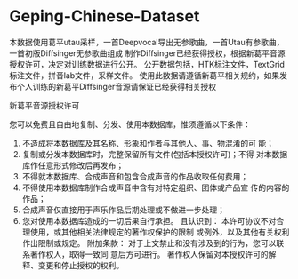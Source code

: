 # Geping-Chinese-Dataset
本数据使用葛平utau采样，一首Deepvocal导出无参歌曲，一首Utau有参歌曲，一首初版Diffsinger无参歌曲组成
制作Diffsinger已经获得授权，根据新葛平音源授权许可，决定对训练数据进行公开。
公开数据包括，HTK标注文件，TextGrid标注文件，拼音lab文件，采样文件。
使用此数据请遵循新葛平相关规约，如果发布个人训练的新葛平Diffsinger音源请保证已经获得相关授权

新葛平音源授权许可

您可以免费且自由地复制、分发、使用本数据库，惟须遵循以下条件：
1. 不造成将本数据库及其名称、形象和作者与其他人、事、物混淆的可
能；
2. 复制或分发本数据库时，完整保留所有文件(包括本授权许可)；不得
对本数据库作任意形式修改后再发布；
3. 不得就本数据库、合成声音和包含合成声音的作品收取任何费用；
4. 不得使用本数据库制作合成声音中含有对特定组织、团体或产品宣
传的内容的作品；
5. 合成声音仅直接用于声乐作品后期处理或不做进一步处理；
6. 您对使用本数据库造成的一切后果自行承担。
且认识到：
本许可协议不对合理使用，或其他相关法律规定的著作权保护的限制
或例外，以及其他有关权利作出限制或规定。
附加条款：
对于上文禁止和没有涉及到的行为，您可以联系著作权人，取得一致同
意后方可进行。
著作权人保留对本授权许可的解释、变更和停止授权的权利。
